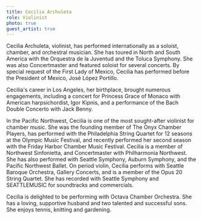```yaml
---
title: Cecilia Archuleta
role: Violinist
photo: true
guest_artist: true
---
```


Cecilia Archuleta, violinist, has performed internationally as a soloist, chamber, and orchestral musician. She has toured in North and South America with the Orquestra de la Juventud and the Toluca Symphony. She was also Concertmaster and featured soloist for several concerts. By special request of the First Lady of Mexico, Cecilia has performed before the President of Mexico, José López Portillo.

Cecilia's career in Los Angeles, her birthplace, brought numerous engagements, including a concert for Princess Grace of Monaco with American harpsichordist, Igor Kipnis, and a performance of the Bach Double Concerto with Jack Benny.

In the Pacific Northwest, Cecilia is one of the most sought-after violinist for chamber music. She was the founding member of The Onyx Chamber Players, has performed with the Philadelphia String Quartet for 12 seasons at the Olympic Music Festival, and recently performed her second season with the Friday Harbor Chamber Music Festival. Cecilia is a member of Northwest Sinfonietta, and Concertmaster with Philharmonia Northwest. She has also performed with Seattle Symphony, Auburn Symphony, and the Pacific Northwest Ballet. On period violin, Cecilia performs with Seattle Baroque Orchestra, Gallery Concerts, and is a member of the Opus 20 String Quartet. She has recorded with Seattle Symphony and SEATTLEMUSIC for soundtracks and commercials.

Cecilia is delighted to be performing with Octava Chamber Orchestra. She has a loving, supportive husband and two talented and successful sons. She enjoys tennis, knitting and gardening.